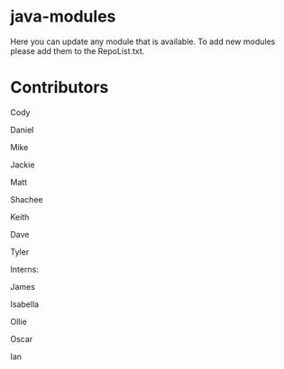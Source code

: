 # java-modules
Here you can update any module that is available.
To add new modules please add them to the RepoList.txt. 

# Contributors

Cody 

Daniel

Mike

Jackie

Matt 

Shachee

Keith

Dave

Tyler

Interns:

James

Isabella

Ollie

Oscar

Ian
